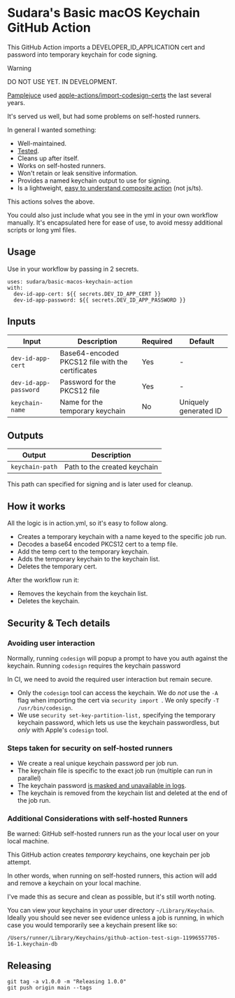 # Sudara's Basic macOS Keychain GitHub Action

This GitHub Action imports a DEVELOPER_ID_APPLICATION cert and password into temporary keychain for code signing.

> [!WARNING]
> DO NOT USE YET. IN DEVELOPMENT.

[Pamplejuce](https://github.com/sudara/pamplejuce) used [apple-actions/import-codesign-certs](https://github.com/Apple-Actions/import-codesign-certs) the last several years.

It's served us well, but had some problems on self-hosted runners.

In general I wanted something:

- Well-maintained.
- [Tested](https://github.com/sudara/basic-macos-keychain-action/blob/main/.github/workflows/tests.yml).
- Cleans up after itself.
- Works on self-hosted runners.
- Won't retain or leak sensitive information.
- Provides a named keychain output to use for signing.
- Is a lightweight, [easy to understand composite action](https://github.com/sudara/basic-macos-keychain-action/blob/main/action.yml) (not js/ts).

This actions solves the above.

You could also just include what you see in the yml in your own workflow manually. It's encapsulated here for ease of use, to avoid messy additional scripts or long yml files.

## Usage

Use in your workflow by passing in 2 secrets.

```
uses: sudara/basic-macos-keychain-action
with:
  dev-id-app-cert: ${{ secrets.DEV_ID_APP_CERT }}
  dev-id-app-password: ${{ secrets.DEV_ID_APP_PASSWORD }}
```

## Inputs

| Input                 | Description                                      | Required | Default               |
| --------------------- | ------------------------------------------------ | -------- | --------------------- |
| `dev-id-app-cert`     | Base64-encoded PKCS12 file with the certificates | Yes      | -                     |
| `dev-id-app-password` | Password for the PKCS12 file                     | Yes      | -                     |
| `keychain-name`       | Name for the temporary keychain                  | No       | Uniquely generated ID |

## Outputs

| Output          | Description                  |
| --------------- | ---------------------------- |
| `keychain-path` | Path to the created keychain |

This path can specified for signing and is later used for cleanup.

## How it works

All the logic is in action.yml, so it's easy to follow along.

- Creates a temporary keychain with a name keyed to the specific job run.
- Decodes a base64 encoded PKCS12 cert to a temp file.
- Add the temp cert to the temporary keychain.
- Adds the temporary keychain to the keychain list.
- Deletes the temporary cert.

After the workflow run it:

- Removes the keychain from the keychain list.
- Deletes the keychain.

## Security & Tech details

### Avoiding user interaction

Normally, running `codesign` will popup a prompt to have you auth against the keychain. Running `codesign` requires the keychain password

In CI, we need to avoid the required user interaction but remain secure.

- Only the `codesign` tool can access the keychain. We do _not_ use the `-A` flag when importing the cert via `security import `. We only specify `-T /usr/bin/codesign`.
- We use `security set-key-partition-list,` specifying the temporary keychain password, which lets us use the keychain passwordless, but _only_ with Apple's `codesign` tool.

### Steps taken for security on self-hosted runners

- We create a real unique keychain password per job run.
- The keychain file is specific to the exact job run (multiple can run in parallel)
- The keychain password [is masked and unavailable in logs](https://docs.github.com/en/actions/writing-workflows/choosing-what-your-workflow-does/workflow-commands-for-github-actions#masking-a-value-in-a-log).
- The keychain is removed from the keychain list and deleted at the end of the job run.

### Additional Considerations with self-hosted Runners

Be warned: GitHub self-hosted runners run as the your local user on your local machine.

This GitHub action creates _temporary_ keychains, one keychain per job attempt.

In other words, when running on self-hosted runners, this action will add and remove a keychain on your local machine.

I've made this as secure and clean as possible, but it's still worth noting.

You can view your keychains in your user directory `~/Library/Keychain`. Ideally you should see never see evidence unless a job is running, in which case you would temporarily see a keychain present like so:

```
/Users/runner/Library/Keychains/github-action-test-sign-11996557705-16-1.keychain-db
```

## Releasing

```
git tag -a v1.0.0 -m "Releasing 1.0.0"
git push origin main --tags
```
